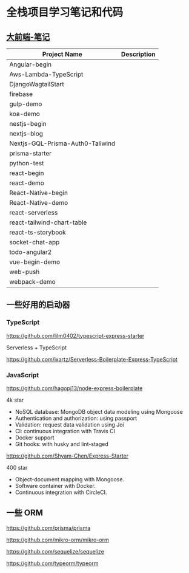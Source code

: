 # 全栈项目学习笔记和代码

## [大前端-笔记](./大前端.md)

| Project Name                     | Description |
| -------------------------------- | ----------- |
| Angular-begin                    |             |
| Aws-Lambda-TypeScript            |             |
| DjangoWagtailStart               |             |
| firebase                         |             |
| gulp-demo                        |             |
| koa-demo                         |             |
| nestjs-begin                     |             |
| nextjs-blog                      |             |
| Nextjs-GQL-Prisma-Auth0-Tailwind |             |
| prisma-starter                   |             |
| python-test                      |             |
| react-begin                      |             |
| react-demo                       |             |
| React-Native-begin               |             |
| React-Native-demo                |             |
| react-serverless                 |             |
| react-tailwind-chart-table       |             |
| react-ts-storybook               |             |
| socket-chat-app                  |             |
| todo-angular2                    |             |
| vue-begin-demo                   |             |
| web-push                         |             |
| webpack-demo                     |             |

## 一些好用的启动器

### TypeScript

https://github.com/ljlm0402/typescript-express-starter

Serverless + TypeScript

https://github.com/ixartz/Serverless-Boilerplate-Express-TypeScript

### JavaScript

https://github.com/hagopj13/node-express-boilerplate

4k star

- NoSQL database: MongoDB object data modeling using Mongoose
- Authentication and authorization: using passport
- Validation: request data validation using Joi
- CI: continuous integration with Travis CI
- Docker support
- Git hooks: with husky and lint-staged

https://github.com/Shyam-Chen/Express-Starter

400 star

- Object-document mapping with Mongoose.
- Software container with Docker.
- Continuous integration with CircleCI.

## 一些 ORM

https://github.com/prisma/prisma

https://github.com/mikro-orm/mikro-orm

https://github.com/sequelize/sequelize

https://github.com/typeorm/typeorm

